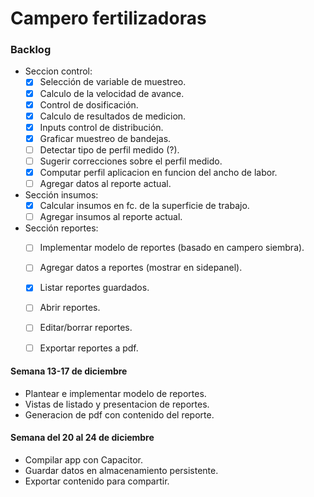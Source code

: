 # Campero fertilizadoras

### Backlog

  - Seccion control:  
    - [x] Selección de variable de muestreo.  
    - [x] Calculo de la velocidad de avance.  
    - [x] Control de dosificación.  
    - [x] Calculo de resultados de medicion.  
    - [x] Inputs control de distribución.  
    - [x] Graficar muestreo de bandejas.  
    - [ ] Detectar tipo de perfil medido (?).  
    - [ ] Sugerir correcciones sobre el perfil medido.  
    - [x] Computar perfil aplicacion en funcion del ancho de labor.  
    - [ ] Agregar datos al reporte actual.  
  - Sección insumos:  
    - [x] Calcular insumos en fc. de la superficie de trabajo.  
    - [ ] Agregar insumos al reporte actual.  
  - Sección reportes:  
    - [ ] Implementar modelo de reportes (basado en campero siembra).  
    - [ ] Agregar datos a reportes (mostrar en sidepanel).  
    - [x] Listar reportes guardados.  
    - [ ] Abrir reportes.  
    - [ ] Editar/borrar reportes.  
    - [ ] Exportar reportes a pdf.  


#### Semana 13-17 de diciembre
  - Plantear e implementar modelo de reportes.  
  - Vistas de listado y presentacion de reportes.  
  - Generacion de pdf con contenido del reporte.   

#### Semana del 20 al 24 de diciembre
  - Compilar app con Capacitor.  
  - Guardar datos en almacenamiento persistente.  
  - Exportar contenido para compartir.  

